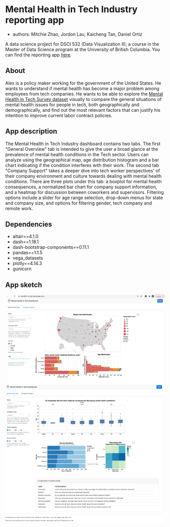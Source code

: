 # Mental Health in Tech Industry reporting app
* authors: Mitchie Zhao, Jordon Lau, Kaicheng Tan, Daniel Ortiz

A data science project for DSCI 532 (Data Visualization II); a course in the Master of Data Science program at the University of British Columbia. You can find the reporting app [here](https://dsci532-viz-g8.herokuapp.com/).

## About

Alex is a policy maker working for the government of the United States. He wants to understand if mental health has become a major problem among employees from tech companies. He wants to be able to explore the [Mental Health in Tech Survey dataset](https://www.kaggle.com/osmi/mental-health-in-tech-survey) visually to compare the general situations of mental health issues for people in tech, both geographically and demographically, and find out the most relevant factors that can justify his intention to improve current labor contract policies.

## App description

The Mental Health in Tech Industry dashboard contains two tabs. The first "General Overview" tab is intended to give the user a broad glance at the prevalence of mental health conditions in the Tech sector. Users can analyze using the geographical map, age distribution histogram and a bar chart indicating if the condition interferes with their work. The second tab "Company Support" takes a deeper dive into tech worker perspectives' of their company environment and culture towards dealing with mental health conditions. There are three plots under this tab: a boxplot for mental health consequences, a normalized bar chart for company support information, and a heatmap for discussion between coworkers and supervisors. Filtering options include a slider for age range selection, drop-down menus for state and company size, and options for filtering gender, tech company and remote work.

## Dependencies

- altair==4.1.0
- dash==1.18.1
- dash-bootstrap-components==0.11.1
- pandas==1.1.5
- vega_datasets
- plotly==4.14.3
- gunicorn


## App sketch
![](img/dashboard_screenshot2.png)
![](img/dashboard_screenshot1.png)

